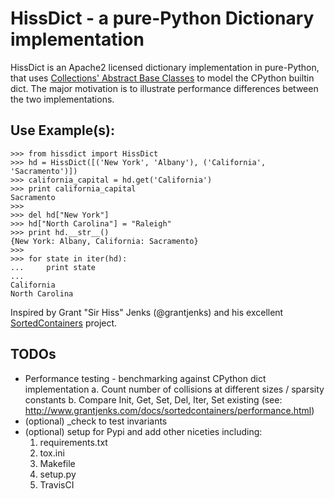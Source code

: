 HissDict - a pure-Python Dictionary implementation
==================================================
HissDict is an Apache2 licensed dictionary implementation in
pure-Python, that uses [Collections' Abstract Base Classes](https://docs.python.org/3/library/collections.abc.html)
to model the CPython builtin dict. The major motivation is to illustrate performance differences between the two implementations.

## Use Example(s):
```
>>> from hissdict import HissDict
>>> hd = HissDict([('New York', 'Albany'), ('California', 'Sacramento')])
>>> california_capital = hd.get('California')
>>> print california_capital
Sacramento
>>>
>>> del hd["New York"]
>>> hd["North Carolina"] = "Raleigh"
>>> print hd.__str__()
{New York: Albany, California: Sacramento}
>>>
>>> for state in iter(hd):
...     print state
...
California
North Carolina
```

Inspired by Grant "Sir Hiss" Jenks (@grantjenks) and his excellent [SortedContainers](http://www.grantjenks.com/docs/sortedcontainers/)
project.

## TODOs
* Performance testing - benchmarking against CPython dict implementation
    a. Count number of collisions at different sizes / sparsity constants
    b. Compare Init, Get, Set, Del, Iter, Set existing  (see: http://www.grantjenks.com/docs/sortedcontainers/performance.html)
* (optional) _check to test invariants
* (optional) setup for Pypi and add other niceties including:
    1. requirements.txt
    2. tox.ini
    3. Makefile
    4. setup.py
    5. TravisCI
